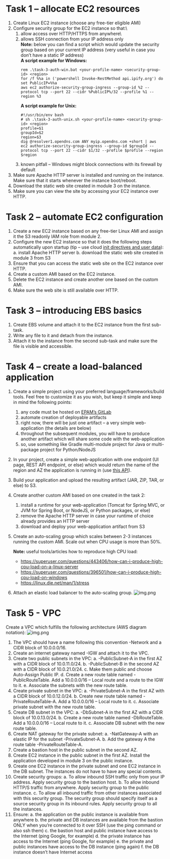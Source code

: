 Task 1 – allocate EC2 resources
===============================
1. Create Linux EC2 instance (choose any free-tier eligible AMI)
2. Configure security group for the EC2 instance so that:\
   1. allow access over HTTP/HTTPS from anywhere\
   2. allows SSH connection from your IP address only\
      **Note:** below you can find a script which would update the security group based on your
      current IP address (very useful in case you don’t have a static IP address)\
      **A script example for Windows:**
      ```
      rem .\task-3-auth-win.bat <your-profile-name> <security-group-id> <region>
      for /f %%a in ('powershell Invoke-RestMethod api.ipify.org') do set PublicIP=%%a
      aws ec2 authorize-security-group-ingress --group-id %2 --protocol tcp --port 22 --cidr %PublicIP%/32 --profile %1 --region %3
      ```
      **A script example for Unix:**
      ```
      #!/usr/bin/env bash
      # sh .\task-3-auth-unix.sh <your-profile-name> <security-group-id> <region>
      profile=$1
      groupId=$2
      region=$3
      dig @resolver1.opendns.com ANY myip.opendns.com +short | aws ec2 authorize-security-group-ingress --group-id $groupId --protocol tcp --port 22 --cidr $1/32 --profile $profile --region $region
      ```
   3. known pitfall – Windows might block connections with its firewall by default
3. Make sure Apache HTTP server is installed and running on the instance. Make sure that it starts
   whenever the instance boot/reboot.
4. Download the static web site created in module 3 on the instance.
5. Make sure you can view the site by accessing your EC2 instance over HTTP.

Task 2 – automate EC2 configuration
===================================
1. Create a new EC2 instance based on any free-tier Linux AMI and assign it the S3 readonly IAM role
   from module 2.
2. Configure the new EC2 instance so that it does the following steps automatically upon startup (tip –
   use cloud [init directives and user data](https://docs.aws.amazon.com/AWSEC2/latest/UserGuide/user-data.html#user-data-cloud-init)):
   a. install Apache HTTP server
   b. download the static web site created in module 3 from S3
3. Ensure that you can access the static web site on the EC2 instance over HTTP.
4. Create a custom AMI based on the EC2 instance.
5. Delete the EC2 instance and create another one based on the custom AMI.
6. Make sure the web site is still available over HTTP.

Task 3 – introducing EBS basics
===============================
1. Create EBS volume and attach it to the EC2 instance from the first sub-task.
2. Write any file to it and detach from the instance.
3. Attach it to the instance from the second sub-task and make sure the file is visible and accessible.

Task 4 – create a load-balanced application
===========================================
1. Create a simple project using your preferred language/frameworks/build tools. Feel free to customize it as you wish, but keep it simple and keep in mind the following points:
   1. any code must be hosted on [EPAM’s GitLab](https://git.epam.com/)
   2. automate creation of deployable artifacts
   3. right now, there will be just one artifact – a very simple web-application (the details are below)
   4. throughout the subsequent modules, you will have to produce another artifact which will share some code with the web-application
   5. so, use something like Gradle multi-module project for Java or multi-package project for Python/NodeJS
2. In your project, create a simple web-application with one endpoint (UI page, REST API endpoint, or else) which would return the name of the region and AZ the application is running in (use [this API](https://docs.aws.amazon.com/AWSJavaSDK/latest/javadoc/com/amazonaws/util/EC2MetadataUtils.html)).
3. Build your application and upload the resulting artifact (JAR, ZIP, TAR, or else) to S3.
4. Create another custom AMI based on one created in the task 2:
   1. install a runtime for your web-application (Tomcat for Spring MVC, or JVM for Spring Boot, or NodeJS, or Python packages, or else)
   2. remove the Apache HTTP server in case your runtime of choice already provides an HTTP server
   3. download and deploy your web-application artifact from S3
5. Create an auto-scaling group which scales between 2-3 instances running the custom AMI. Scale out when CPU usage is more than 50%.

   **Note:** useful tools/articles how to reproduce high CPU load:
   - https://superuser.com/questions/443406/how-can-i-produce-high-cpu-load-on-a-linux-server
   - https://superuser.com/questions/396501/how-can-i-produce-high-cpu-load-on-windows
   - https://linux.die.net/man/1/stress
6. Attach an elastic load balancer to the auto-scaling group.
![img.png](images/img.png)

Task 5 - VPC
============
Create a VPC which fulfills the following architecture (AWS diagram notation):
![img.png](images/img2.png)
1. The VPC should have a name following this convention <ProjectName>-Network and a CIDR block of 10.0.0.0/16.
2. Create an internet gateway named <ProjectName>-IGW and attach it to the VPC.
3. Create two public subnets in the VPC:
   a. <ProjectName>-PublicSubnet-A in the first AZ with a CIDR block of 10.0.11.0/24.
   b. <ProjectName>-PublicSubnet-B in the second AZ with a CIDR block of 10.0.21.0/24.
   c. Make them public and choose Auto-Assign Public IP.
   d. Create a new route table named <ProjectName>-PublicRouteTable. Add a 10.0.0.0/16 – Local route and a route to the <ProjectName> IGW to it.
   e. Associate the subnets with the new route table.
4. Create private subnet in the VPC:
   a. <ProjectName>-PrivateSubnet-A in the first AZ with a CIDR block of 10.0.12.0/24.
   b. Create new route table named <ProjectName>-PrivateRouteTable-A. Add a 10.0.0.0/16 – Local route to it.
   c. Associate private subnet with the new route table.
5. Create DB subnet in the VPC:
   a. <ProjectName>-DbSubnet-A in the first AZ with a CIDR block of 10.0.13.0/24.
   b. Create a new route table named <ProjectName>-DbRouteTable. Add a 10.0.0.0/16 – Local route to it.
   c. Associate DB subnet with the new route table.
6. Create NAT gateway for the private subnet:
   a. <ProjectName>-NatGateway-A with an elastic IP for the subnet <ProjectName>-PrivateSubnet-A.
   b. Add the gateway A the route table <ProjectName>-PrivateRouteTable-A.
7. Create a bastion host in the public subnet in the second AZ.
8. Create EC2 instance in the public subnet in the first AZ. Install the application developed in module 3 on the public instance.
9. Create one EC2 instance in the private subnet and one EC2 instance in the DB subnet. The instances do not have to have any special contents.
10. Create security groups:
    a. To allow inbound SSH traffic only from your IP address. Apply security group to the bastion host.
    b. To allow inbound HTTP/S traffic from anywhere. Apply security group to the public instance.
    c. To allow all inbound traffic from other instances associated with this security group. The security group should specify itself as a source security group in its inbound rules. Apply security group to all the instances.
11. Ensure:
    a. the application on the public instance is available from anywhere
    b. the private and DB instances are available from the bastion ONLY when you’re connected to it over SSH (use the ping command or also ssh them)
    c. the bastion host and public instance have access to the Internet (ping Google, for example)
    d. the private instance has access to the Internet (ping Google, for example)
    e. the private and public instances have access to the DB instance (ping again)
    f. the DB instance doesn’t have Internet access
